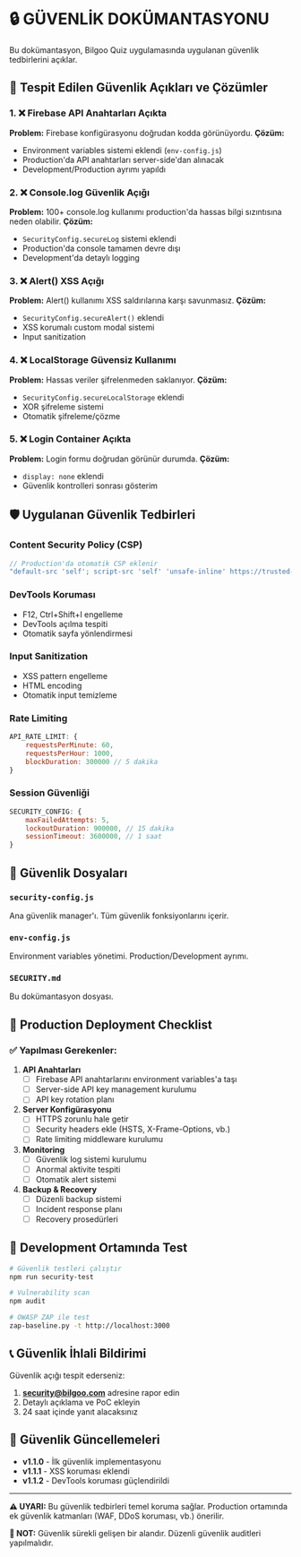 # 🔒 GÜVENLİK DOKÜMANTASYONU

Bu dokümantasyon, Bilgoo Quiz uygulamasında uygulanan güvenlik tedbirlerini açıklar.

## 🚨 Tespit Edilen Güvenlik Açıkları ve Çözümler

### 1. ❌ Firebase API Anahtarları Açıkta
**Problem:** Firebase konfigürasyonu doğrudan kodda görünüyordu.
**Çözüm:** 
- Environment variables sistemi eklendi (`env-config.js`)
- Production'da API anahtarları server-side'dan alınacak
- Development/Production ayrımı yapıldı

### 2. ❌ Console.log Güvenlik Açığı
**Problem:** 100+ console.log kullanımı production'da hassas bilgi sızıntısına neden olabilir.
**Çözüm:**
- `SecurityConfig.secureLog` sistemi eklendi
- Production'da console tamamen devre dışı
- Development'da detaylı logging

### 3. ❌ Alert() XSS Açığı
**Problem:** Alert() kullanımı XSS saldırılarına karşı savunmasız.
**Çözüm:**
- `SecurityConfig.secureAlert()` eklendi
- XSS korumalı custom modal sistemi
- Input sanitization

### 4. ❌ LocalStorage Güvensiz Kullanımı
**Problem:** Hassas veriler şifrelenmeden saklanıyor.
**Çözüm:**
- `SecurityConfig.secureLocalStorage` eklendi
- XOR şifreleme sistemi
- Otomatik şifreleme/çözme

### 5. ❌ Login Container Açıkta
**Problem:** Login formu doğrudan görünür durumda.
**Çözüm:**
- `display: none` eklendi
- Güvenlik kontrolleri sonrası gösterim

## 🛡️ Uygulanan Güvenlik Tedbirleri

### Content Security Policy (CSP)
```javascript
// Production'da otomatik CSP eklenir
"default-src 'self'; script-src 'self' 'unsafe-inline' https://trusted-domains.com"
```

### DevTools Koruması
- F12, Ctrl+Shift+I engelleme
- DevTools açılma tespiti
- Otomatik sayfa yönlendirmesi

### Input Sanitization
- XSS pattern engelleme
- HTML encoding
- Otomatik input temizleme

### Rate Limiting
```javascript
API_RATE_LIMIT: {
    requestsPerMinute: 60,
    requestsPerHour: 1000,
    blockDuration: 300000 // 5 dakika
}
```

### Session Güvenliği
```javascript
SECURITY_CONFIG: {
    maxFailedAttempts: 5,
    lockoutDuration: 900000, // 15 dakika
    sessionTimeout: 3600000, // 1 saat
}
```

## 📁 Güvenlik Dosyaları

### `security-config.js`
Ana güvenlik manager'ı. Tüm güvenlik fonksiyonlarını içerir.

### `env-config.js`
Environment variables yönetimi. Production/Development ayrımı.

### `SECURITY.md`
Bu dokümantasyon dosyası.

## 🚀 Production Deployment Checklist

### ✅ Yapılması Gerekenler:

1. **API Anahtarları**
   - [ ] Firebase API anahtarlarını environment variables'a taşı
   - [ ] Server-side API key management kurulumu
   - [ ] API key rotation planı

2. **Server Konfigürasyonu**
   - [ ] HTTPS zorunlu hale getir
   - [ ] Security headers ekle (HSTS, X-Frame-Options, vb.)
   - [ ] Rate limiting middleware kurulumu

3. **Monitoring**
   - [ ] Güvenlik log sistemi kurulumu
   - [ ] Anormal aktivite tespiti
   - [ ] Otomatik alert sistemi

4. **Backup & Recovery**
   - [ ] Düzenli backup sistemi
   - [ ] Incident response planı
   - [ ] Recovery prosedürleri

## 🔧 Development Ortamında Test

```bash
# Güvenlik testleri çalıştır
npm run security-test

# Vulnerability scan
npm audit

# OWASP ZAP ile test
zap-baseline.py -t http://localhost:3000
```

## 📞 Güvenlik İhlali Bildirimi

Güvenlik açığı tespit ederseniz:
1. **security@bilgoo.com** adresine rapor edin
2. Detaylı açıklama ve PoC ekleyin
3. 24 saat içinde yanıt alacaksınız

## 🔄 Güvenlik Güncellemeleri

- **v1.1.0** - İlk güvenlik implementasyonu
- **v1.1.1** - XSS koruması eklendi
- **v1.1.2** - DevTools koruması güçlendirildi

---

**⚠️ UYARI:** Bu güvenlik tedbirleri temel koruma sağlar. Production ortamında ek güvenlik katmanları (WAF, DDoS koruması, vb.) önerilir.

**📝 NOT:** Güvenlik sürekli gelişen bir alandır. Düzenli güvenlik auditleri yapılmalıdır. 